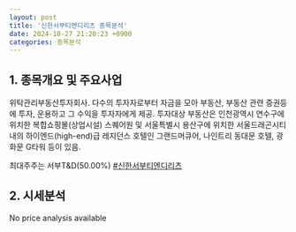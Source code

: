 ```yaml
---
layout: post
title: '신한서부티엔디리츠 종목분석'
date: 2024-10-27 21:20:23 +0900
categories: 종목분석
---
```


## 1. 종목개요 및 주요사업

위탁관리부동산투자회사. 다수의 투자자로부터 자금을 모아 부동산, 부동산 관련 증권등에 투자, 운용하고 그 수익을 투자자에게 제공. 투자대상 부동산은 인천광역시 연수구에 위치한 복합쇼핑몰(상업시설) 스퀘어원 및 서울특별시 용산구에 위치한 서울드래곤시티 내의 하이엔드(high-end)급 레지던스 호텔인 그랜드머큐어, 나인트리 동대문 호텔, 광화문 G타워 등이 있음.

최대주주는 서부T&D(50.00%)
[#신한서부티엔디리츠](#)

## 2. 시세분석

No price analysis available
